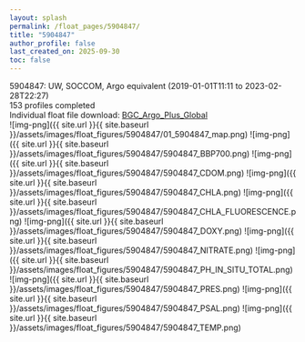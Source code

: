 ```yaml
---
layout: splash
permalink: /float_pages/5904847/
title: "5904847"
author_profile: false
last_created_on: 2025-09-30
toc: false
---
```

 
5904847: UW, SOCCOM, Argo equivalent (2019-01-01T11:11 to 2023-02-28T22:27)\
153 profiles completed\
Individual float file download: [BGC_Argo_Plus_Global](https://ftp.soest.hawaii.edu/bgc_argo_plus/Individual_Floats/outliers_removed/5904847_Sprof_processed.nc)\
![img-png]({{ site.url }}{{ site.baseurl }}/assets/images/float_figures/5904847/01_5904847_map.png)
![img-png]({{ site.url }}{{ site.baseurl }}/assets/images/float_figures/5904847/5904847_BBP700.png)
![img-png]({{ site.url }}{{ site.baseurl }}/assets/images/float_figures/5904847/5904847_CDOM.png)
![img-png]({{ site.url }}{{ site.baseurl }}/assets/images/float_figures/5904847/5904847_CHLA.png)
![img-png]({{ site.url }}{{ site.baseurl }}/assets/images/float_figures/5904847/5904847_CHLA_FLUORESCENCE.png)
![img-png]({{ site.url }}{{ site.baseurl }}/assets/images/float_figures/5904847/5904847_DOXY.png)
![img-png]({{ site.url }}{{ site.baseurl }}/assets/images/float_figures/5904847/5904847_NITRATE.png)
![img-png]({{ site.url }}{{ site.baseurl }}/assets/images/float_figures/5904847/5904847_PH_IN_SITU_TOTAL.png)
![img-png]({{ site.url }}{{ site.baseurl }}/assets/images/float_figures/5904847/5904847_PRES.png)
![img-png]({{ site.url }}{{ site.baseurl }}/assets/images/float_figures/5904847/5904847_PSAL.png)
![img-png]({{ site.url }}{{ site.baseurl }}/assets/images/float_figures/5904847/5904847_TEMP.png)
